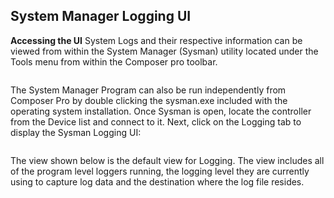 ## System Manager Logging UI

**Accessing the UI**
System Logs and their respective information can be viewed from within the System Manager (Sysman) utility located under the Tools menu from within the Composer pro toolbar.

![]()

The System Manager Program can also be run independently from Composer Pro by double clicking the sysman.exe included with the operating system installation.
Once Sysman is open, locate the controller from the Device list and connect to it. Next, click on the Logging tab to display the Sysman Logging UI:

![]()

The view shown below is the default view for Logging. The view includes all of the program level loggers running, the logging level they are currently using to capture log data and the destination where the log file resides.

![]()

